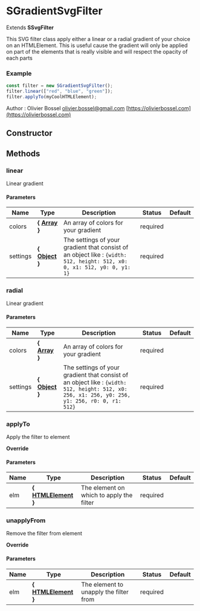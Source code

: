 # SGradientSvgFilter

Extends **SSvgFilter**

This SVG filter class apply either a linear or a radial gradient of your choice
on an HTMLElement.
This is useful cause the gradient will only be applied on part of the elements that is really visible and will respect the opacity
of each parts

### Example

```js
const filter = new SGradientSvgFilter();
filter.linear(["red", "blue", "green"]);
filter.applyTo(myCoolHTMLElement);
```

Author : Olivier Bossel [olivier.bossel@gmail.com](mailto:olivier.bossel@gmail.com) [https://olivierbossel.com](https://olivierbossel.com)

## Constructor

## Methods

### linear

Linear gradient

#### Parameters

| Name     | Type                                                                                                   | Description                                                                                                              | Status   | Default |
| -------- | ------------------------------------------------------------------------------------------------------ | ------------------------------------------------------------------------------------------------------------------------ | -------- | ------- |
| colors   | **{ [Array](https://developer.mozilla.org/fr/docs/Web/JavaScript/Reference/Objets_globaux/Array) }**   | An array of colors for your gradient                                                                                     | required |
| settings | **{ [Object](https://developer.mozilla.org/fr/docs/Web/JavaScript/Reference/Objets_globaux/Object) }** | The settings of your gradient that consist of an object like : `{width: 512, height: 512, x0: 0, x1: 512, y0: 0, y1: 1}` | required |

### radial

Linear gradient

#### Parameters

| Name     | Type                                                                                                   | Description                                                                                                                                    | Status   | Default |
| -------- | ------------------------------------------------------------------------------------------------------ | ---------------------------------------------------------------------------------------------------------------------------------------------- | -------- | ------- |
| colors   | **{ [Array](https://developer.mozilla.org/fr/docs/Web/JavaScript/Reference/Objets_globaux/Array) }**   | An array of colors for your gradient                                                                                                           | required |
| settings | **{ [Object](https://developer.mozilla.org/fr/docs/Web/JavaScript/Reference/Objets_globaux/Object) }** | The settings of your gradient that consist of an object like : `{width: 512, height: 512, x0: 256, x1: 256, y0: 256, y1: 256, r0: 0, r1: 512}` | required |

### applyTo

Apply the filter to element

**Override**

#### Parameters

| Name | Type                                                                             | Description                              | Status   | Default |
| ---- | -------------------------------------------------------------------------------- | ---------------------------------------- | -------- | ------- |
| elm  | **{ [HTMLElement](https://developer.mozilla.org/fr/docs/Web/API/HTMLElement) }** | The element on which to apply the filter | required |

### unapplyFrom

Remove the filter from element

**Override**

#### Parameters

| Name | Type                                                                             | Description                            | Status   | Default |
| ---- | -------------------------------------------------------------------------------- | -------------------------------------- | -------- | ------- |
| elm  | **{ [HTMLElement](https://developer.mozilla.org/fr/docs/Web/API/HTMLElement) }** | The element to unapply the filter from | required |
